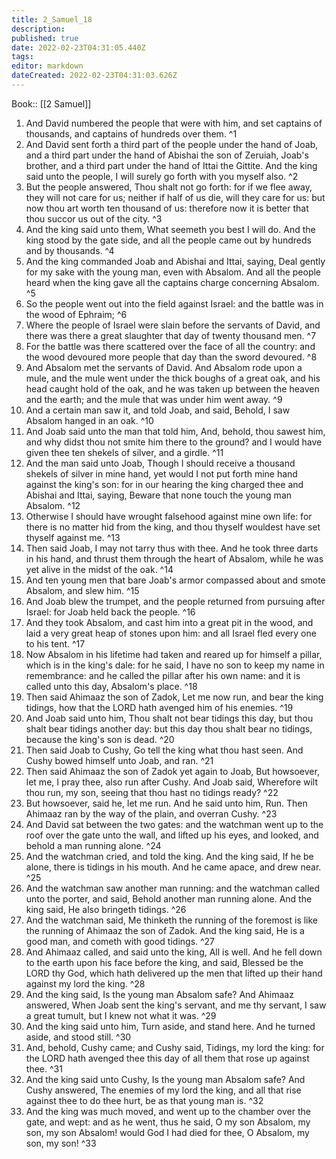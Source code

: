 ```yaml
---
title: 2_Samuel_18
description: 
published: true
date: 2022-02-23T04:31:05.440Z
tags: 
editor: markdown
dateCreated: 2022-02-23T04:31:03.626Z
---
```


 Book:: [[2 Samuel]]
 1. And David numbered the people that were with him, and set captains of thousands, and captains of hundreds over them. ^1
 2. And David sent forth a third part of the people under the hand of Joab, and a third part under the hand of Abishai the son of Zeruiah, Joab's brother, and a third part under the hand of Ittai the Gittite. And the king said unto the people, I will surely go forth with you myself also. ^2
 3. But the people answered, Thou shalt not go forth: for if we flee away, they will not care for us; neither if half of us die, will they care for us: but now thou art worth ten thousand of us: therefore now it is better that thou succor us out of the city. ^3
 4. And the king said unto them, What seemeth you best I will do. And the king stood by the gate side, and all the people came out by hundreds and by thousands. ^4
 5. And the king commanded Joab and Abishai and Ittai, saying, Deal gently for my sake with the young man, even with Absalom. And all the people heard when the king gave all the captains charge concerning Absalom. ^5
 6. So the people went out into the field against Israel: and the battle was in the wood of Ephraim; ^6
 7. Where the people of Israel were slain before the servants of David, and there was there a great slaughter that day of twenty thousand men. ^7
 8. For the battle was there scattered over the face of all the country: and the wood devoured more people that day than the sword devoured. ^8
 9. And Absalom met the servants of David. And Absalom rode upon a mule, and the mule went under the thick boughs of a great oak, and his head caught hold of the oak, and he was taken up between the heaven and the earth; and the mule that was under him went away. ^9
 10. And a certain man saw it, and told Joab, and said, Behold, I saw Absalom hanged in an oak. ^10
 11. And Joab said unto the man that told him, And, behold, thou sawest him, and why didst thou not smite him there to the ground? and I would have given thee ten shekels of silver, and a girdle. ^11
 12. And the man said unto Joab, Though I should receive a thousand shekels of silver in mine hand, yet would I not put forth mine hand against the king's son: for in our hearing the king charged thee and Abishai and Ittai, saying, Beware that none touch the young man Absalom. ^12
 13. Otherwise I should have wrought falsehood against mine own life: for there is no matter hid from the king, and thou thyself wouldest have set thyself against me. ^13
 14. Then said Joab, I may not tarry thus with thee. And he took three darts in his hand, and thrust them through the heart of Absalom, while he was yet alive in the midst of the oak. ^14
 15. And ten young men that bare Joab's armor compassed about and smote Absalom, and slew him. ^15
 16. And Joab blew the trumpet, and the people returned from pursuing after Israel: for Joab held back the people. ^16
 17. And they took Absalom, and cast him into a great pit in the wood, and laid a very great heap of stones upon him: and all Israel fled every one to his tent. ^17
 18. Now Absalom in his lifetime had taken and reared up for himself a pillar, which is in the king's dale: for he said, I have no son to keep my name in remembrance: and he called the pillar after his own name: and it is called unto this day, Absalom's place. ^18
 19. Then said Ahimaaz the son of Zadok, Let me now run, and bear the king tidings, how that the LORD hath avenged him of his enemies. ^19
 20. And Joab said unto him, Thou shalt not bear tidings this day, but thou shalt bear tidings another day: but this day thou shalt bear no tidings, because the king's son is dead. ^20
 21. Then said Joab to Cushy, Go tell the king what thou hast seen. And Cushy bowed himself unto Joab, and ran. ^21
 22. Then said Ahimaaz the son of Zadok yet again to Joab, But howsoever, let me, I pray thee, also run after Cushy. And Joab said, Wherefore wilt thou run, my son, seeing that thou hast no tidings ready? ^22
 23. But howsoever, said he, let me run. And he said unto him, Run. Then Ahimaaz ran by the way of the plain, and overran Cushy. ^23
 24. And David sat between the two gates: and the watchman went up to the roof over the gate unto the wall, and lifted up his eyes, and looked, and behold a man running alone. ^24
 25. And the watchman cried, and told the king. And the king said, If he be alone, there is tidings in his mouth. And he came apace, and drew near. ^25
 26. And the watchman saw another man running: and the watchman called unto the porter, and said, Behold another man running alone. And the king said, He also bringeth tidings. ^26
 27. And the watchman said, Me thinketh the running of the foremost is like the running of Ahimaaz the son of Zadok. And the king said, He is a good man, and cometh with good tidings. ^27
 28. And Ahimaaz called, and said unto the king, All is well. And he fell down to the earth upon his face before the king, and said, Blessed be the LORD thy God, which hath delivered up the men that lifted up their hand against my lord the king. ^28
 29. And the king said, Is the young man Absalom safe? And Ahimaaz answered, When Joab sent the king's servant, and me thy servant, I saw a great tumult, but I knew not what it was. ^29
 30. And the king said unto him, Turn aside, and stand here. And he turned aside, and stood still. ^30
 31. And, behold, Cushy came; and Cushy said, Tidings, my lord the king: for the LORD hath avenged thee this day of all them that rose up against thee. ^31
 32. And the king said unto Cushy, Is the young man Absalom safe? And Cushy answered, The enemies of my lord the king, and all that rise against thee to do thee hurt, be as that young man is. ^32
 33. And the king was much moved, and went up to the chamber over the gate, and wept: and as he went, thus he said, O my son Absalom, my son, my son Absalom! would God I had died for thee, O Absalom, my son, my son! ^33
